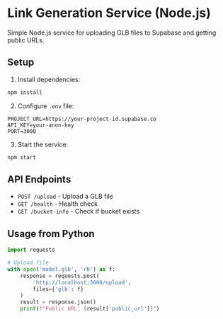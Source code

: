 # Link Generation Service (Node.js)

Simple Node.js service for uploading GLB files to Supabase and getting public URLs.

## Setup

1. Install dependencies:
```bash
npm install
```

2. Configure `.env` file:
```
PROJECT_URL=https://your-project-id.supabase.co
API_KEY=your-anon-key
PORT=3000
```

3. Start the service:
```bash
npm start
```

## API Endpoints

- `POST /upload` - Upload a GLB file
- `GET /health` - Health check
- `GET /bucket-info` - Check if bucket exists

## Usage from Python

```python
import requests

# Upload file
with open('model.glb', 'rb') as f:
    response = requests.post(
        'http://localhost:3000/upload',
        files={'glb': f}
    )
    result = response.json()
    print(f"Public URL: {result['public_url']}")
```

